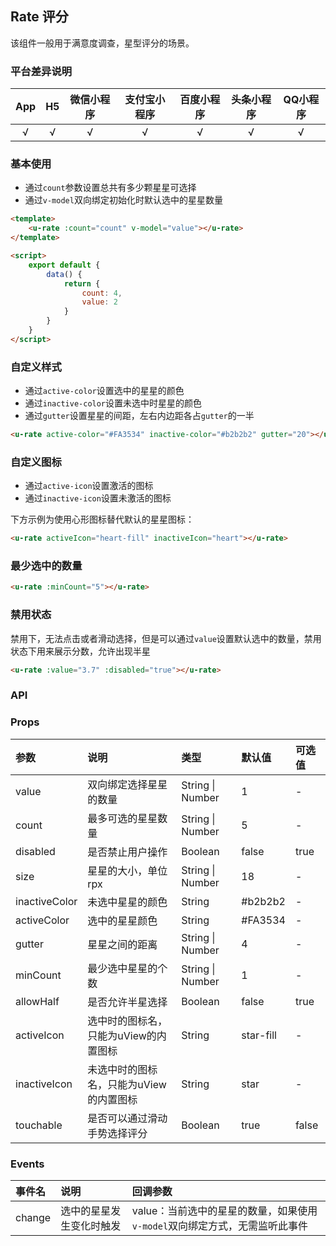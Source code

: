 ## Rate 评分 <to-api/>

<demo-model url="/pages/componentsB/rate/index"></demo-model>

该组件一般用于满意度调查，星型评分的场景。

### 平台差异说明

|App|H5	|微信小程序	|支付宝小程序		|百度小程序	|头条小程序	|QQ小程序	|
|:-:|:-:|:-:		|:-:			|:-:		|:-:		|:-:		|
|√	|√	|√			|√				|√			|√			|√			|

### 基本使用

- 通过`count`参数设置总共有多少颗星星可选择
- 通过`v-model`双向绑定初始化时默认选中的星星数量 <Badge text="1.4.5新增" />

```html
<template>
	<u-rate :count="count" v-model="value"></u-rate>
</template>

<script>
	export default {
		data() {
			return {
				count: 4,
				value: 2
			}
		}
	}
</script>
```

### 自定义样式

- 通过`active-color`设置选中的星星的颜色
- 通过`inactive-color`设置未选中时星星的颜色
- 通过`gutter`设置星星的间距，左右内边距各占`gutter`的一半

```html
<u-rate active-color="#FA3534" inactive-color="#b2b2b2" gutter="20"></u-rate>
```

### 自定义图标

- 通过`active-icon`设置激活的图标
- 通过`inactive-icon`设置未激活的图标

下方示例为使用心形图标替代默认的星星图标：

```html
<u-rate activeIcon="heart-fill" inactiveIcon="heart"></u-rate>
```

### 最少选中的数量

```html
<u-rate :minCount="5"></u-rate>
```

### 禁用状态

禁用下，无法点击或者滑动选择，但是可以通过`value`设置默认选中的数量，禁用状态下用来展示分数，允许出现半星

```html
<u-rate :value="3.7" :disabled="true"></u-rate>
```

### API

### Props

| 参数			| 说明									| 类型					| 默认值		|  可选值	|
|:-				|:-										|:-						|:-			|:-			|
| value			| 双向绑定选择星星的数量					| String &#124; Number	| 1			| -			|
| count			| 最多可选的星星数量						| String &#124; Number	| 5			| -			|
| disabled		| 是否禁止用户操作						| Boolean				| false		| true		|
| size			| 星星的大小，单位rpx						| String &#124; Number	| 18		| -			|
| inactiveColor	| 未选中星星的颜色						| String				| #b2b2b2	| -			|
| activeColor	| 选中的星星颜色							| String				| #FA3534	| -			|
| gutter		| 星星之间的距离							| String &#124; Number	| 4			| -			|
| minCount		| 最少选中星星的个数						| String &#124; Number	| 1			| -			|
| allowHalf		| 是否允许半星选择						| Boolean				| false		| true		|
| activeIcon	| 选中时的图标名，只能为uView的内置图标		| String				| star-fill	| -			|
| inactiveIcon	| 未选中时的图标名，只能为uView的内置图标	| String				| star		| -			|
| touchable		| 是否可以通过滑动手势选择评分				| Boolean				| true		| false		|

<!-- | colors <Badge text="1.7.2" /> | 颜色分级显示，可以用不同颜色区分评分层级 | Array  | - | - | -->
<!-- | icons <Badge text="1.7.2" /> | 图标分级显示，可以用不同类型的icon区分评分层级 | Array  | - | - | -->

### Events

| 事件名 | 说明 | 回调参数 |
| :- | :- | :- |
| change | 选中的星星发生变化时触发 | value：当前选中的星星的数量，如果使用`v-model`双向绑定方式，无需监听此事件|
